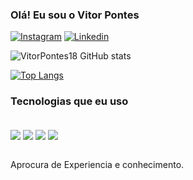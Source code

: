 
### Olá! Eu sou o Vitor Pontes 

[![Instagram](https://img.shields.io/badge/Instagram-E4405F?style=for-the-badge&logo=instagram&logoColor=white)](https://www.instagram.com/vitor.pontes.370?utm_source=qr&igsh=MXFrcDdpdzZ5cWU3OA==)
[![Linkedin](https://img.shields.io/badge/LinkedIn-0077B5?style=for-the-badge&logo=linkedin&logoColor=white)](https://www.linkedin.com/in/vitor-daniel-pontes-25)

![VitorPontes18 GitHub stats](https://github-readme-stats.vercel.app/api?username=VitorPontes18&show_icons=true&theme=onedark)

[![Top Langs](https://github-readme-stats.vercel.app/api/top-langs/?username=VitorPontes18&layout=donut)](https://github.com/VitorPontes18/github-readme-stats)

### Tecnologias que eu uso 

<div style="display: inline_block"><br/>
    <img align="center" src="https://img.shields.io/badge/HTML5-E34F26?style=for-the-badge&logo=html5&logoColor=white"/>
    <img align="center" src="https://img.shields.io/badge/Python-3776AB?style=for-the-badge&logo=python&logoColor=white"/>
    <img align="center" src="https://img.shields.io/badge/C%23-239120?style=for-the-badge&logo=c-sharp&logoColor=white"/>
    <img align="center" src="https://img.shields.io/badge/JavaScript-F7DF1E?style=for-the-badge&logo=javascript&logoColor=black"/>
</div><br/>

Aprocura de Experiencia e conhecimento.

